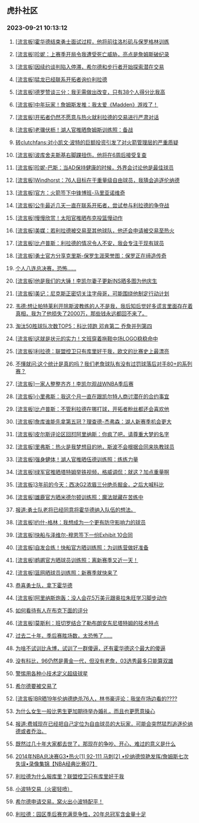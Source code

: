 ## 虎扑社区 
### 2023-09-21 10:13:12

1. [[流言板]霍华德结束勇士面试过程，他将前往洛杉矶与保罗格林训练](https://bbs.hupu.com/62174835.html)

2. [[流言板]珍妮：上赛季开局令我遭受死亡威胁，亮点是詹姆斯破纪录](https://bbs.hupu.com/62174155.html)

3. [[流言板]因续约谈判陷入停滞，希尔德和步行者开始探索潜在交易](https://bbs.hupu.com/62173968.html)

4. [[流言板]猛龙已经联系开拓者询价利拉德](https://bbs.hupu.com/62174670.html)

5. [[流言板]德罗赞谈三分：我无需做出改变，只有38个人得分比我高](https://bbs.hupu.com/62174064.html)

6. [[流言板]中年玩家！詹姆斯发推：我太爱《Madden》游戏了！](https://bbs.hupu.com/62174257.html)

7. [[流言板]开拓者仍然不愿意与热火就利拉德的交易进行严肃对话](https://bbs.hupu.com/62174441.html)

8. [[流言板]老骥伏枥！湖人官推晒詹姆斯训练照：备战](https://bbs.hupu.com/62174061.html)

9. [转clutchfans:对小凯文·波特的巨额投资引发了对火箭管理层的严重质疑](https://bbs.hupu.com/62173336.html)

10. [[流言板]波库舍夫斯基右脚踝扭伤，他将在6周后接受复查](https://bbs.hupu.com/62174159.html)

11. [[流言板]珍妮-巴斯：当AD保持健康的时候，外界会讨论他是最佳球员](https://bbs.hupu.com/62174028.html)

12. [[流言板]Windhorst：76人目标在于重量级自由球员，我猜会追逐伦纳德](https://bbs.hupu.com/62175229.html)

13. [[流言板]官方：火箭签下中锋博班-马里亚诺维奇](https://bbs.hupu.com/62174509.html)

14. [[流言板]公牛最近几天一直在联系开拓者，尝试参与利拉德的争夺战](https://bbs.hupu.com/62174569.html)

15. [[流言板]慢慢欣赏！太阳官推晒布克投篮慢动作](https://bbs.hupu.com/62174882.html)

16. [[流言板]美媒：若利拉德被交易至其他球队，他还会申请被交易至热火](https://bbs.hupu.com/62172354.html)

17. [[流言板]比卢普斯：利拉德的情况令人不安，我会专注于现有球员](https://bbs.hupu.com/62174193.html)

18. [[流言板]勇士官方分享克里斯-保罗生涯荣誉图：保罗正在缔造传奇](https://bbs.hupu.com/62172064.html)

19. [个人八连总决赛，恐怖……](https://bbs.hupu.com/62174128.html)

20. [[流言板]他是我们的大锤！李凯尔妻子更新INS晒多图为他庆生](https://bbs.hupu.com/62175035.html)

21. [[流言板]美记：尼克斯正密切关注字母哥，可能围绕他制定行动计划](https://bbs.hupu.com/62175286.html)

22. [韦德:想让帕特莱利开除斯波教练的人不是我，我后知后觉好多谎言里面存在着真相，我为了他损失了2000万，那些钱永远都回不来了。](https://bbs.hupu.com/62171307.html)

23. [淘汰50胜球队次数TOP5：科比领跑 邓肯第二 乔詹并列第四](https://bbs.hupu.com/62174179.html)

24. [[流言板]这就是状元的实力！文班穿着拖鞋中场LOGO稳稳命中](https://bbs.hupu.com/62174760.html)

25. [[流言板]利拉德：联盟控卫只有库里好于我，欧文的比赛史上最漂亮](https://bbs.hupu.com/62171389.html)

26. [不懂就问:这个统计是真的吗？我们老詹球队有没有过罚球落后对手80+的系列赛？](https://bbs.hupu.com/62174794.html)

27. [[流言板]一家人整整齐齐！李凯尔观战WNBA季后赛](https://bbs.hupu.com/62175067.html)

28. [[流言板]小里弗斯：我这个月一直在跟凯尔特人商讨潜在的合约事宜](https://bbs.hupu.com/62174896.html)

29. [[流言板]比卢普斯：不管利拉德在哪打球，开拓者粉丝都还会喜欢他](https://bbs.hupu.com/62174639.html)

30. [[流言板]詹库谁能先拿第五冠？理查德-杰弗森：湖人新赛季机会更大](https://bbs.hupu.com/62172107.html)

31. [[流言板]皮尔斯评论区回怼阿里纳斯：你疯了吧，请尊重大梦的名字](https://bbs.hupu.com/62171912.html)

32. [[流言板]里弗斯：热火是我梦想目的地，斯波不会根据合同来执教球员](https://bbs.hupu.com/62175362.html)

33. [[流言板]强身健体！湖人官推晒伍德训练照：练练力量](https://bbs.hupu.com/62173995.html)

34. [[流言板]绿军官推晒塔特姆举铁视频，格威调侃：就这？加点重量啊](https://bbs.hupu.com/62175463.html)

35. [[流言板]3年前的今天：西决G2浓眉三分绝杀掘金，之后大喊科比](https://bbs.hupu.com/62170678.html)

36. [[流言板]雄鹿官方晒米德尔顿训练照：魔法就藏在苦练中](https://bbs.hupu.com/62174084.html)

37. [报道:勇士队老将已经同意将霍华德纳入队伍的想法。](https://bbs.hupu.com/62174725.html)

38. [[流言板]约什-格林：我想成为一个更有防守影响力的球员](https://bbs.hupu.com/62174757.html)

39. [[流言板]快船与泽维尔-穆恩签下一份Exhibit 10合同](https://bbs.hupu.com/62174397.html)

40. [[流言板]自发合练！快船官方晒训练照：为训练营做好准备](https://bbs.hupu.com/62174383.html)

41. [[流言板]鹈鹕官方晒球员训练照：离新赛季又近一天！](https://bbs.hupu.com/62174071.html)

42. [[流言板]篮网晒球员训练照：新赛季就快来了](https://bbs.hupu.com/62174043.html)

43. [恭喜勇士队，拿下霍华德](https://bbs.hupu.com/62174936.html)

44. [[流言板]阿里纳斯炮轰：没人会花5万美元跟奥拉朱旺学习脚步动作](https://bbs.hupu.com/62169473.html)

45. [如何看待有人在布克下面的评分](https://bbs.hupu.com/62174689.html)

46. [[流言板]莫斯利：班切罗结合了勒布朗安东尼塔特姆的技术特点](https://bbs.hupu.com/62174002.html)

47. [过去二十年，季后赛胜场数，太恐怖了……](https://bbs.hupu.com/62174117.html)

48. [为啥不试训比永博，试训了一群傻逼，还有霍华德这个最大的傻逼](https://bbs.hupu.com/62175068.html)

49. [没有科比，96仍然是黄金一代，但没有老詹，03选秀最多只能算双雄](https://bbs.hupu.com/62175117.html)

50. [警惕用各种小技术定义超级球星](https://bbs.hupu.com/62175340.html)

51. [希尔德要被交易了](https://bbs.hupu.com/62174236.html)

52. [[流言板]BR晒19年伦纳德绝杀76人，林书豪评论：我坐在场边看的????](https://bbs.hupu.com/62172137.html)

53. [为什么女生一般比男生更加期待举办婚礼，而且也更愿意操心](https://bbs.hupu.com/62174278.html)

54. [报道:费城现在已经把自己定位为自由球员的大玩家，可能会突然猛烈追逐伦纳德或者乔治。](https://bbs.hupu.com/62175176.html)

55. [既然过几十年大家都去世了，那现在的争吵、开心、难过的意义是什么](https://bbs.hupu.com/62174372.html)

56. [2014年NBA总决赛G3•热火[1] 92-111 马刺[2] •伦纳德惊艳发挥/詹姆斯七次失误•录像集锦【NBA经典比赛07】](https://bbs.hupu.com/62174149.html)

57. [利拉德为什么服库里？联盟控卫只有库里好于我](https://bbs.hupu.com/62174112.html)

58. [小波特交易（火密轻喷）](https://bbs.hupu.com/62174519.html)

59. [希尔德申请交易，窝火出小波特配平！](https://bbs.hupu.com/62174423.html)

60. [利拉德：园区季后赛充满竞争性，20年总冠军含金量十足](https://bbs.hupu.com/62174793.html)

